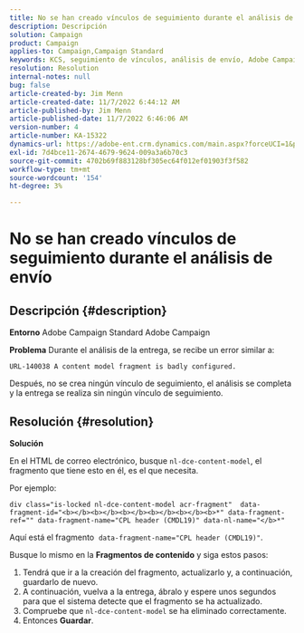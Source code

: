 ```yaml
---
title: No se han creado vínculos de seguimiento durante el análisis de envío
description: Descripción
solution: Campaign
product: Campaign
applies-to: Campaign,Campaign Standard
keywords: KCS, seguimiento de vínculos, análisis de envío, Adobe Campaign Standard, Adobe Campaign, error, HTML, fragmento
resolution: Resolution
internal-notes: null
bug: false
article-created-by: Jim Menn
article-created-date: 11/7/2022 6:44:12 AM
article-published-by: Jim Menn
article-published-date: 11/7/2022 6:46:06 AM
version-number: 4
article-number: KA-15322
dynamics-url: https://adobe-ent.crm.dynamics.com/main.aspx?forceUCI=1&pagetype=entityrecord&etn=knowledgearticle&id=37a9e491-675e-ed11-9562-6045bd0061cb
exl-id: 7d4bce11-2674-4679-9624-009a3a6b70c3
source-git-commit: 4702b69f883128bf305ec64f012ef01903f3f582
workflow-type: tm+mt
source-wordcount: '154'
ht-degree: 3%

---
```


# No se han creado vínculos de seguimiento durante el análisis de envío

## Descripción {#description}


<b>Entorno</b>
Adobe Campaign Standard Adobe Campaign

<b>Problema</b>
Durante el análisis de la entrega, se recibe un error similar a:


```
URL-140038 A content model fragment is badly configured.
```


Después, no se crea ningún vínculo de seguimiento, el análisis se completa y la entrega se realiza sin ningún vínculo de seguimiento.


## Resolución {#resolution}


<b>Solución</b>

En el HTML de correo electrónico, busque `nl-dce-content-model`, el fragmento que tiene esto en él, es el que necesita.

Por ejemplo:


```
div class="is-locked nl-dce-content-model acr-fragment"  data-fragment-id="<b></b><b></b><b></b><b></b><b></b><b>*" data-fragment-ref="" data-fragment-name="CPL header (CMDL19)" data-nl-name="</b>*"
```


Aquí está el fragmento  `data-fragment-name="CPL header (CMDL19)"`.

Busque lo mismo en la <b>Fragmentos de contenido</b> y siga estos pasos:

1. Tendrá que ir a la creación del fragmento, actualizarlo y, a continuación, guardarlo de nuevo.
2. A continuación, vuelva a la entrega, ábralo y espere unos segundos para que el sistema detecte que el fragmento se ha actualizado.
3. Compruebe que `nl-dce-content-model` se ha eliminado correctamente.
4. Entonces <b>Guardar</b>.
